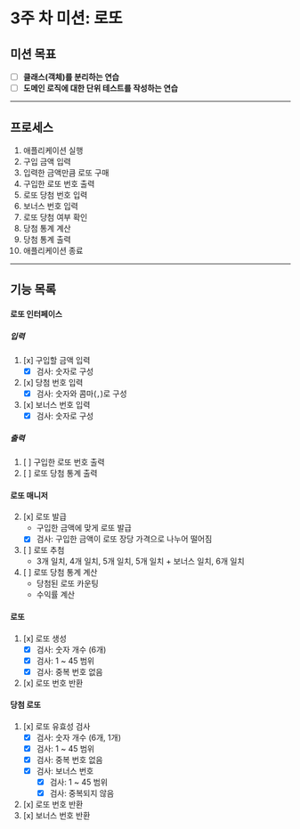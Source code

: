 # 3주 차 미션: 로또

## 미션 목표

- [ ] **클래스(객체)를 분리하는 연습**
- [ ] **도메인 로직에 대한 단위 테스트를 작성하는 연습**

---

## 프로세스

1. 애플리케이션 실행
2. 구입 금액 입력
3. 입력한 금액만큼 로또 구매
4. 구입한 로또 번호 출력
5. 로또 당첨 번호 입력
6. 보너스 번호 입력
7. 로또 당첨 여부 확인
8. 당첨 통계 계산
9. 당첨 통계 출력
10. 애플리케이션 종료

---

## 기능 목록

#### 로또 인터페이스

##### 입력

1. [x] 구입할 금액 입력
   - [x] 검사: 숫자로 구성
2. [x] 당첨 번호 입력
   - [x] 검사: 숫자와 콤마(`,`)로 구성
3. [x] 보너스 번호 입력
   - [x] 검사: 숫자로 구성

##### 출력

1. [ ] 구입한 로또 번호 출력
2. [ ] 로또 당첨 통계 출력

#### 로또 매니저

2. [x] 로또 발급
   - 구입한 금액에 맞게 로또 발급
   - [x] 검사: 구입한 금액이 로또 장당 가격으로 나누어 떨어짐
3. [ ] 로또 추첨
   - 3개 일치, 4개 일치, 5개 일치, 5개 일치 + 보너스 일치, 6개 일치
4. [ ] 로또 당첨 통계 계산
   - 당첨된 로또 카운팅
   - 수익률 계산

#### 로또

1. [x] 로또 생성
   - [x] 검사: 숫자 개수 (6개)
   - [x] 검사: 1 ~ 45 범위
   - [x] 검사: 중복 번호 없음
2. [x] 로또 번호 반환

#### 당첨 로또

1. [x] 로또 유효성 검사
   - [x] 검사: 숫자 개수 (6개, 1개)
   - [x] 검사: 1 ~ 45 범위
   - [x] 검사: 중복 번호 없음
   - [x] 검사: 보너스 번호
     - [x] 검사: 1 ~ 45 범위
     - [x] 검사: 중복되지 않음
2. [x] 로또 번호 반환
3. [x] 보너스 번호 반환
